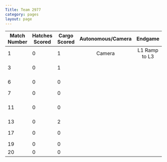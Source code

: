 ```yaml
---
Title: Team 2977
category: pages
layout: page
---
```

Match Number|Hatches Scored|Cargo Scored|Autonomous/Camera|Endgame |Notable Features|
------------|--------------|------------|:---------------:|:------:|----------------|
1           |0             |1           |Camera           |L1 Ramp to L3|           |
3           |0             |1           |                 |        |Ramp got broken |
6           |0             |0           |                 |        |Connection problems|
7           |0             |0           |                 |        |                |
11          |0             |0           |                 |        |Difficulty getting on ramp
13          |0             |2           |                 |        |Worked
17          |0             |0           |                 |        |No climb attempts
19          |0             |0           |                 |        |Worked
20          |0             |0           |                 |        |Worked